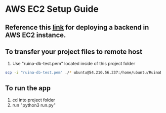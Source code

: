 # AWS EC2 Setup Guide

## Reference this [link](https://www.twilio.com/blog/deploy-flask-python-app-aws#:~:text=A%20GitHub%20repository%20with%20files,starting%20a%20basic%20Flask%20app.) for deploying a backend in AWS EC2 instance.

## To transfer your project files to remote host
1. Use "ruina-db-test.pem" located inside of this project folder
``` bash
scp -i "ruina-db-test.pem" ./* ubuntu@54.210.56.237:/home/ubuntu/RuinaDB
```

## To run the app
1. cd into project folder
2. run "python3 run.py"